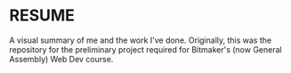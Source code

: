 RESUME
======

A visual summary of me and the work I've done. Originally, this was the repository for the preliminary project required for Bitmaker's (now General Assembly) Web Dev course.